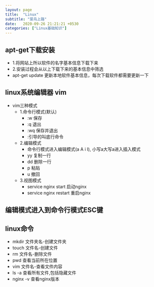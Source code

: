 ```yaml
---
layout: page
title:  "Linux"
subtitle: "菜鸟上路"
date:   2020-09-26 21:21:21 +0530
categories: ["Linux基础知识"]
---
```



## apt-get下载安装

- 1.将网站上所以软件的名字基本信息下载下来
- 2.安装过程会从以上下载下来的基本信息中筛选
- apt-get update 更新本地软件基本信息，每次下载软件都需要更新一下

## linux系统编辑器 vim

- vim三种模式
    - 1.命令行模式(默认)
        - :w 保存
        - :q 退出
        - :wq 保存并退出
        - :引导的叫底行命令
    - 2.编辑模式
        - 命令行模式进入编辑模式(a A i I), 小写a大写a进入插入模式
        - yy 复制一行
        - dd 删除一行
        - p 粘贴
        - u 撤回
    - 3.视图模式
        - service nginx start 启动nginx 
        - service nginx restart 重启nginx

## 编辑模式进入到命令行模式ESC键

## linux命令

- mkdir 文件夹名-创建文件夹
- touch 文件名-创建文件
- rm 文件名-删除文件
- pwd 查看当前所在位置
- vim 文件名-查看文件内容
- ls -a 查看所有文件,包括隐藏文件
- nginx -v 查看nginx版本
